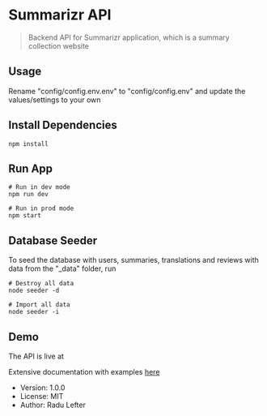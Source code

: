 # Summarizr API

> Backend API for Summarizr application, which is a summary collection website

## Usage

Rename "config/config.env.env" to "config/config.env" and update the values/settings to your own

## Install Dependencies

```
npm install
```

## Run App

```
# Run in dev mode
npm run dev

# Run in prod mode
npm start
```

## Database Seeder

To seed the database with users, summaries, translations and reviews with data from the "\_data" folder, run

```
# Destroy all data
node seeder -d

# Import all data
node seeder -i
```

## Demo

The API is live at []()

Extensive documentation with examples [here](https://documenter.getpostman.com/view/14302851/UVJcmcEb)

- Version: 1.0.0
- License: MIT
- Author: Radu Lefter
